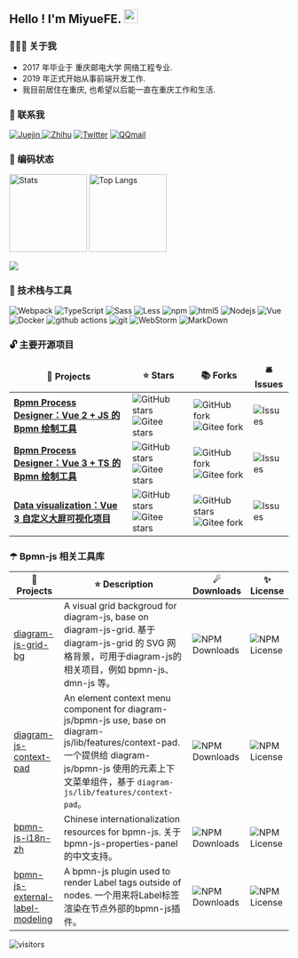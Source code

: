 <h2> Hello ! I'm MiyueFE. <img src="https://i0.hdslb.com/bfs/article/ff0c0bdc7abf6ab23b4a80bb6ba98b7d34bbdc10.gif" width="25"></h2>

<h3> 👨🏻‍💻 关于我 </h3>

- 2017 年毕业于 重庆邮电大学 网络工程专业.
- 2019 年正式开始从事前端开发工作.
- 我目前居住在重庆, 也希望以后能一直在重庆工作和生活.


<h3> 💬 联系我</h3>

<a href="https://juejin.cn/user/747323639208391/posts">
<img alt="Juejin" src="https://img.shields.io/badge/Juejin-%231DA1F2.svg?&style=for-the-badge&logo=Juejin&logoColor=white" />
</a>
<a href="https://www.zhihu.com/people/miyuesc/posts">
<img alt="Zhihu" src="https://img.shields.io/badge/Zhihu-%231DA1F2.svg?&style=for-the-badge&logo=Zhihu&logoColor=white" /></a>
<a href="https://images.weserv.nl/?url=https://i0.hdslb.com/bfs/article/c851d0b329d3fd7f5c454bf0fe987884e5e8fd32.jpg">
<img alt="Twitter" src="https://img.shields.io/badge/wechat-%231DA1F2.svg?&style=for-the-badge&logo=wechat&logoColor=white" /></a>
<a href="mailto:913784771@qq.com">
<img alt="QQmail" src="https://img.shields.io/badge/QQmail-%231DA1F2.svg?&style=for-the-badge&logo=mail.ru&logoColor=white" /></a>


<h3> 🧠 编码状态</h3>

<p align="left">
  <img src="https://github-readme-stats.vercel.app/api?username=miyuesc&theme=radical&show_icons=true&include_all_commits=true" alt="Stats" height="140px" />
  <img src="https://github-readme-stats.vercel.app/api/top-langs/?username=miyuesc&layout=compact&theme=radical" alt="Top Langs" height="140px" />
</p>
<p>
  <a href="#gh-light-mode-only"><img align="center" src="https://github-profile-trophy.vercel.app/?username=miyuesc&row=1&column=6&no-bg=true" /></a>
</p>


<h3> 🔧 技术栈与工具</h3>

<p>
  <img alt="Webpack" src="https://img.shields.io/badge/-Webpack-8DD6F9?style=flat-square&logo=webpack&logoColor=white" /> 
  <img alt="TypeScript" src="https://img.shields.io/badge/-TypeScript-007ACC?style=flat-square&logo=typescript&logoColor=white" />
  <img alt="Sass" src="https://img.shields.io/badge/-Sass-CC6699?style=flat-square&logo=sass&logoColor=white" />
  <img alt="Less" src="https://img.shields.io/badge/-Less-311C87?style=flat-square&logo=less&logoColor=white" />
  <img alt="npm" src="https://img.shields.io/badge/-NPM-CB3837?style=flat-square&logo=npm&logoColor=white" />
  <img alt="html5" src="https://img.shields.io/badge/-HTML5-E34F26?style=flat-square&logo=html5&logoColor=white" />
  <img alt="Nodejs" src="https://img.shields.io/badge/-Nodejs-43853d?style=flat-square&logo=Node.js&logoColor=white" />
  <img alt="Vue" src="https://img.shields.io/badge/-Vue-db7092?style=flat-square&logo=vue.js&logoColor=white" />
  <br>
  <img alt="Docker" src="https://img.shields.io/badge/-Docker-46a2f1?style=flat-square&logo=docker&logoColor=white" />
  <img alt="github actions" src="https://img.shields.io/badge/-Github_Actions-2088FF?style=flat-square&logo=github-" />
  <img alt="git" src="https://img.shields.io/badge/-Git-F05032?style=flat-square&logo=git&logoColor=white" />
  <img alt="WebStorm" src="https://img.shields.io/badge/-WebStorm-DD0031?style=flat-square&logo=WebStorm&logoColor=white" />
  <img alt="MarkDown" src="https://img.shields.io/badge/-MarkDown-13aa52?style=flat-square&logo=Markdown&logoColor=white" />
</p>


<h3> 🔓 主要开源项目</h3>

<table>
  <thead align="center">
    <tr border: none;>
      <td><b>🎁 Projects</b></td>
      <td><b>⭐ Stars</b></td>
      <td><b>📚 Forks</b></td>
      <td><b>🛎 Issues</b></td>
    </tr>
  </thead>
  <tbody>
    <tr>
      <td><a href="https://miyuesc.github.io/process-designer/"><b>Bpmn Process Designer：Vue 2 + JS 的 Bpmn 绘制工具</b></a></td>
      <td>
        <img alt="GitHub stars" src="https://img.shields.io/github/stars/miyuesc/bpmn-process-designer?style=flat&logo=github" />
        <img alt='Gitee stars' src='https://gitee.com/miyuesc/bpmn-process-designer/badge/star.svg?theme=dark' />
      </td>
      <td>
        <img alt="GitHub fork" src="https://img.shields.io/github/forks/miyuesc/bpmn-process-designer?style=flat&logo=github" />
        <img alt='Gitee fork' src='https://gitee.com/miyuesc/bpmn-process-designer/badge/fork.svg?theme=dark' />
      </td>
      <td>
        <img alt="Issues" src="https://img.shields.io/github/issues/miyuesc/bpmn-process-designer?style=flat-square&labelColor=343b41"/>
      </td>
    </tr>
	  <tr>
      <td><a href="https://miyuesc.github.io/vite-vue-bpmn-process/"><b>Bpmn Process Designer：Vue 3 + TS 的 Bpmn 绘制工具</b></a></td>
      <td>
        <img alt="GitHub stars" src="https://img.shields.io/github/stars/moon-studio/vite-vue-bpmn-process?style=flat&logo=github" />
        <img alt='Gitee stars' src='https://gitee.com/miyuesc/vite-vue-bpmn-process/badge/star.svg?theme=dark' />
      </td>
      <td>
        <img alt="GitHub fork" src="https://img.shields.io/github/forks/moon-studio/vite-vue-bpmn-process?style=flat&logo=github" />
        <img alt='Gitee fork' src='https://gitee.com/miyuesc/vite-vue-bpmn-process/badge/fork.svg?theme=dark' />
      </td>
      <td>
        <img alt="Issues" src="https://img.shields.io/github/issues/moon-studio/vite-vue-bpmn-process?style=flat-square&labelColor=343b41"/>
      </td>
    </tr>
    <tr>
      <td><a href="https://miyuesc.github.io/data-visualization/"><b>Data visualization：Vue 3 自定义大屏可视化项目</b></a></td>
      <td>
        <img alt="GitHub stars" src="https://img.shields.io/github/stars/miyuesc/vue-data-visualization?style=flat&logo=github" />
        <img alt='Gitee stars' src='https://gitee.com/miyuesc/vue-data-visualization/badge/star.svg?theme=dark' />
      </td>
      <td>
        <img alt="GitHub stars" src="https://img.shields.io/github/forks/miyuesc/vue-data-visualization?style=flat&logo=github" />
        <img alt='Gitee fork' src='https://gitee.com/miyuesc/vue-data-visualization/badge/fork.svg?theme=dark' />
      </td>
      <td>
        <img alt="Issues" src="https://img.shields.io/github/issues/miyuesc/vue-data-visualization?style=flat-square&labelColor=343b41"/>
      </td>
    </tr>
  </tbody>
</table>


<h3> ☂ Bpmn-js 相关工具库</h3>

| 🎁 Projects                                                   | ⭐ Description                                                | ☄ Downloads                                                  | ✨ License                                                    |
| ------------------------------------------------------------ | ------------------------------------------------------------ | ------------------------------------------------------------ | ------------------------------------------------------------ |
| [diagram-js-grid-bg](https://github.com/miyuesc/diagram-js-grid-bg) | A visual grid backgroud for diagram-js, base on diagram-js-grid. 基于 diagram-js-grid 的 SVG 网格背景，可用于diagram-js的相关项目，例如 bpmn-js、dmn-js 等。 | ![NPM Downloads](https://img.shields.io/npm/dw/diagram-js-grid-bg) | ![NPM License](https://img.shields.io/npm/l/diagram-js-grid-bg) |
| [diagram-js-context-pad](https://github.com/miyuesc/diagram-js-context-pad) | An element context menu component for diagram-js/bpmn-js use, base on diagram-js/lib/features/context-pad.一个提供给 diagram-js/bpmn-js 使用的元素上下文菜单组件，基于 `diagram-js/lib/features/context-pad`。 | ![NPM Downloads](https://img.shields.io/npm/dw/diagram-js-context-pad) | ![NPM License](https://img.shields.io/npm/l/diagram-js-context-pad) |
| [bpmn-js-i18n-zh](https://github.com/miyuesc/bpmn-js-i18n-zh) | Chinese internationalization resources for bpmn-js. 关于 bpmn-js-properties-panel 的中文支持。 | ![NPM Downloads](https://img.shields.io/npm/dw/bpmn-js-i18n-zh) | ![NPM License](https://img.shields.io/npm/l/bpmn-js-i18n-zh) |
| [bpmn-js-external-label-modeling](https://github.com/miyuesc/bpmn-js-external-label-modeling) | A bpmn-js plugin used to render Label tags outside of nodes. 一个用来将Label标签渲染在节点外部的bpmn-js插件。 | ![NPM Downloads](https://img.shields.io/npm/dw/bpmn-js-external-label-modeling) | ![NPM License](https://img.shields.io/npm/l/bpmn-js-external-label-modeling) |





</p>

<p align="left">
<img src="https://visitor-badge.laobi.icu/badge?page_id=miyuesc" alt="visitors"/>
</p>
